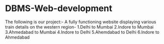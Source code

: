 # DBMS-Web-development
The following is our project:-
A fully functioning website displaying various train details on the western region-
    1.Delhi to Mumbai
    2.Indore to Mumbai
    3.Ahmedabad to Mumbai
    4.Indore to Delhi
    5.Ahemdabad to Delhi
    6.Indore to Ahmedabad